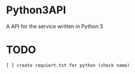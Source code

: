 # Python3API
A API for the service written in Python 3



# TODO
    [ ] create requiert.txt for python (check name)